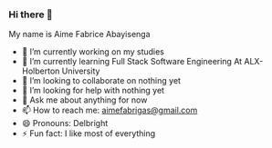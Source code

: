 ### Hi there 👋
My name is Aime Fabrice Abayisenga

- 🔭 I’m currently working on my studies
- 🌱 I’m currently learning Full Stack Software Engineering At ALX-Holberton University
- 👯 I’m looking to collaborate on nothing yet
- 🤔 I’m looking for help with nothing yet
- 💬 Ask me about anything for now
- 📫 How to reach me: aimefabrigas@gmail.com
- 😄 Pronouns: Delbright
- ⚡ Fun fact: I like most of everything
